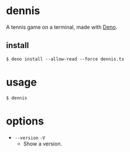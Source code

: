 # dennis

A tennis game on a terminal, made with [Deno](https://deno.land).

## install

```
$ deno install --allow-read --force dennis.ts
```

# usage

```
$ dennis
```

# options

- `--version` `-V`
  - Show a version.
